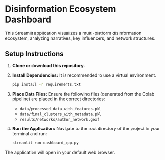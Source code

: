 # Disinformation Ecosystem Dashboard

This Streamlit application visualizes a multi-platform disinformation ecosystem, analyzing narratives, key influencers, and network structures.

## Setup Instructions

1.  **Clone or download this repository.**

2.  **Install Dependencies:**
    It is recommended to use a virtual environment.
    ```bash
    pip install -r requirements.txt
    ```

3.  **Place Data Files:**
    Ensure the following files (generated from the Colab pipeline) are placed in the correct directories:
    - `data/processed_data_with_features.pkl`
    - `data/final_clusters_with_metadata.pkl`
    - `results/networks/author_network.gexf`

4.  **Run the Application:**
    Navigate to the root directory of the project in your terminal and run:
    ```bash
    streamlit run dashboard_app.py
    ```

The application will open in your default web browser.